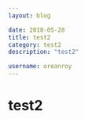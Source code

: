 ```yaml
---
layout: blog

date: 2018-05-28
title: test2
category: test2
description: "test2"

username: oreanroy
---
```


# test2
